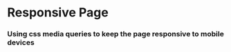 <h1>Responsive Page</h1>
<h3>Using css media queries to keep the page responsive to mobile devices</h3>
